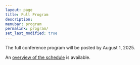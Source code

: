 ```yaml
---
layout: page
title: Full Program
description:
menubar: program
permalink: program/
set_last_modified: true
---
```


The full conference program will be posted by August 1, 2025.  

An [overview of the schedule](../attend/#sched_overview) is available.
